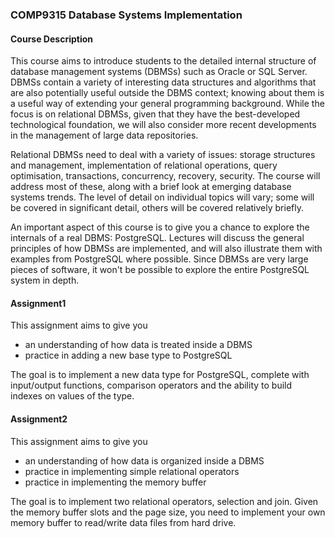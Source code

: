 ### COMP9315 Database Systems Implementation
#### Course Description
This course aims to introduce students to the detailed internal structure of database management systems (DBMSs) such as Oracle or SQL Server. DBMSs contain a variety of interesting data structures and algorithms that are also potentially useful outside the DBMS context; knowing about them is a useful way of extending your general programming background. While the focus is on relational DBMSs, given that they have the best-developed technological foundation, we will also consider more recent developments in the management of large data repositories.

Relational DBMSs need to deal with a variety of issues: storage structures and management, implementation of relational operations, query optimisation, transactions, concurrency, recovery, security. The course will address most of these, along with a brief look at emerging database systems trends. The level of detail on individual topics will vary; some will be covered in significant detail, others will be covered relatively briefly.

An important aspect of this course is to give you a chance to explore the internals of a real DBMS: PostgreSQL. Lectures will discuss the general principles of how DBMSs are implemented, and will also illustrate them with examples from PostgreSQL where possible. Since DBMSs are very large pieces of software, it won't be possible to explore the entire PostgreSQL system in depth.

#### Assignment1
This assignment aims to give you
* an understanding of how data is treated inside a DBMS
* practice in adding a new base type to PostgreSQL
  
The goal is to implement a new data type for PostgreSQL, complete with input/output functions, comparison operators and the ability to build indexes on values of the type.

#### Assignment2
This assignment aims to give you
* an understanding of how data is organized inside a DBMS
* practice in implementing simple relational operators
* practice in implementing the memory buffer
  
The goal is to implement two relational operators, selection and join. Given the memory buffer slots and the page size, you need to implement your own memory buffer to read/write data files from hard drive.
